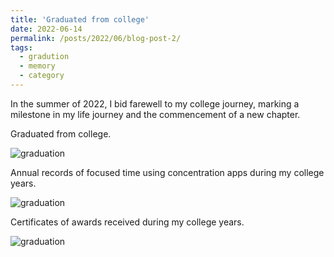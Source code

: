 ```yaml
---
title: 'Graduated from college'
date: 2022-06-14
permalink: /posts/2022/06/blog-post-2/
tags:
  - gradution
  - memory
  - category
---
```


In the summer of 2022, I bid farewell to my college journey, marking a milestone in my life journey and the commencement of a new chapter.


Graduated from college.

![graduation](/Niko.github.io/images/BLOG_graduation.jpg)


Annual records of focused time using concentration apps during my college years.

![graduation](/Niko.github.io/images/BLOG_study.jpg)


Certificates of awards received during my college years.

![graduation](/Niko.github.io/images/BLOG_reward.jpg)


